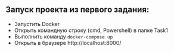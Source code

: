 ## Запуск проекта из первого задания: ##
* Запустить Docker
* Открыть командную строку (cmd, Powershell) в папке Task1
* Выполнить команду ```docker-compose up```
* Открыть в браузере http://localhost:8000/
